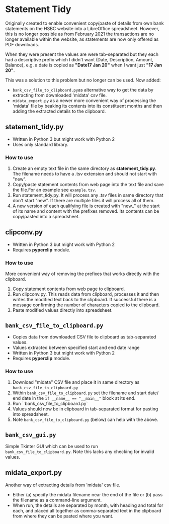 # Statement Tidy
Originally created to enable convenient copy/paste of details from own bank statements on the HSBC website into a LibreOffice spreadsheet.
However, this is no longer possible as from February 2021 the transactions are no longer available within the website, as statements are now only offered as PDF downloads.

When they were present the values are were tab-separated but they each had a descriptive prefix which I didn't want (Date, Description, Amount, Balance), e.g. a date is copied as **"Date17 Jan 20"** when I want just **"17 Jan 20"**.

This was a solution to this problem but no longer can be used. Now added:

- `bank_csv_file_to_clipboard.py`as alternative way to get the data by extracting from downloaded 'midata' csv file.
- `midata_export.py` as a newer more convenient way of processing the 'midata' file by beaking its contents into its constituent months and then adding the extracted details to the clipboard.

## statement_tidy.py
- Written in Python 3 but might work with Python 2
- Uses only standard library.

### How to use

1. Create an empty text file in the same directory as **statement_tidy.py**. The filename needs to have a .tsv extension and should not start with "new".
2. Copy/paste statement contents from web page into the text file and save the file.For an example see `example.tsv`.
3. Run statement_tidy.py. It will process any .tsv files in
same directory that don't start "new". If there are multiple files it will process all of them.
4. A new version of each qualifying file is created with "new_" at the start
of its name and content with the prefixes removed. Its contents can be copy/pasted into a spreadsheet.

## clipconv.py
- Written in Python 3 but might work with Python 2
- Requires **pyperclip** module.

### How to use

More convenient way of removing the prefixes that works directly with the clipboard.

1. Copy statement contents from web page to clipboard.
2. Run clipconv.py. This reads data from clipboard, processes it and then writes the modified text back to the clipboard. If successful there is a message confirming the number of characters copied to the clipboard.
3. Paste modified values directly into spreadsheet.

## `bank_csv_file_to_clipboard.py`
- Copies data from downloaded CSV file to clipboard as tab-separated values.
- Values extracted between specified start and end date range 
- Written in Python 3 but might work with Python 2
- Requires **pyperclip** module.

### How to use
1. Download "midata" CSV file and place it in same directory as `bank_csv_file_to_clipboard.py`
2. Within `bank_csv_file_to_clipboard.py` set the filename and start date/ end date in the `if __name__ == "__main__"` block at its end.
3. Run ``bank_csv_file_to_clipboard.py`
4. Values should now be in clipboard in tab-separated format for pasting into spreadsheet.
5. Note `bank_csv_file_to_clipboard.py` (below) can help with the above.

## `bank_csv_gui.py`
Simple Tkinter GUI which can be used to run `bank_csv_file_to_clipboard.py`.
Note this lacks any checking for invalid values.

## midata_export.py
Another way of extracting details from 'midata' csv file.

- Either (a) specify the midata filename near the end of the file or (b) pass the filename as a command-line argument.
- When run, the details are separated by month, with heading and total for each, and placed all together as comma-separated text in the clipboard from where they can be pasted where you want.
